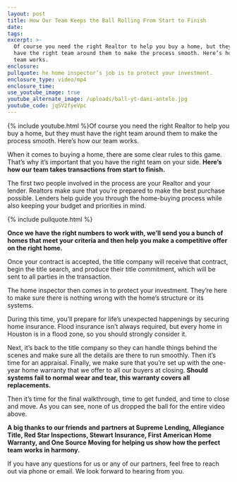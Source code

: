 ```yaml
---
layout: post
title: How Our Team Keeps the Ball Rolling From Start to Finish
date:
tags:
excerpt: >-
  Of course you need the right Realtor to help you buy a home, but they must
  have the right team around them to make the process smooth. Here’s how our
  team works.
enclosure:
pullquote: he home inspector’s job is to protect your investment.
enclosure_type: video/mp4
enclosure_time:
use_youtube_image: true
youtube_alternate_image: /uploads/ball-yt-dani-antelo.jpg
youtube_code: jqSV2fyeVpc
---
```


{% include youtube.html %}Of course you need the right Realtor to help you buy a home, but they must have the right team around them to make the process smooth. Here’s how our team works.

When it comes to buying a home, there are some clear rules to this game. That’s why it’s important that you have the right team on your side. **Here’s how our team takes transactions from start to finish.**

The first two people involved in the process are your Realtor and your lender. Realtors make sure that you’re prepared to make the best purchase possible. Lenders help guide you through the home-buying process while also keeping your budget and priorities in mind.&nbsp;

{% include pullquote.html %}

**Once we have the right numbers to work with, we’ll send you a bunch of homes that meet your criteria and then help you make a competitive offer on the right home.&nbsp;**

Once your contract is accepted, the title company will receive that contract, begin the title search, and produce their title commitment, which will be sent to all parties in the transaction.

The home inspector then comes in to protect your investment. They’re here to make sure there is nothing wrong with the home’s structure or its systems.

During this time, you’ll prepare for life’s unexpected happenings by securing home insurance. Flood insurance isn’t always required, but every home in Houston is in a flood zone, so you should strongly consider it.

Next, it’s back to the title company so they can handle things behind the scenes and make sure all the details are there to run smoothly. Then it’s time for an appraisal. Finally, we make sure that you’re set up with the one-year home warranty that we offer to all our buyers at closing. **Should systems fail to normal wear and tear, this warranty covers all replacements.**

Then it’s time for the final walkthrough, time to get funded, and time to close and move. As you can see, none of us dropped the ball for the entire video above.

**A big thanks to our friends and partners at Supreme Lending, Allegiance Title, Red Star Inspections, Stewart Insurance, First American Home Warranty, and One Source Moving for helping us show how the perfect team works in harmony.**

If you have any questions for us or any of our partners, feel free to reach out via phone or email. We look forward to hearing from you.